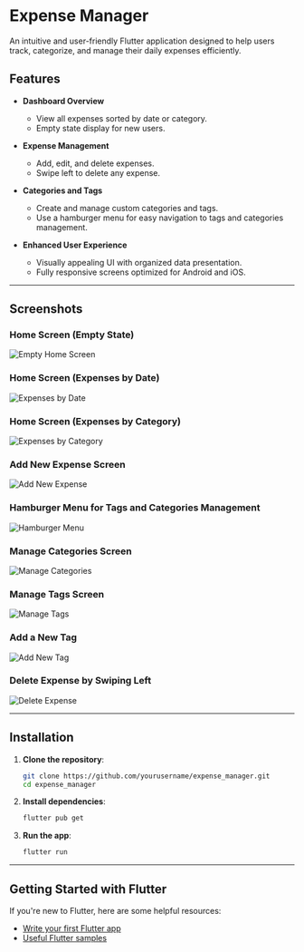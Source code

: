 

# Expense Manager

An intuitive and user-friendly Flutter application designed to help users track, categorize, and manage their daily expenses efficiently.

## Features

- **Dashboard Overview**  
  - View all expenses sorted by date or category.
  - Empty state display for new users.

- **Expense Management**  
  - Add, edit, and delete expenses.
  - Swipe left to delete any expense.

- **Categories and Tags**  
  - Create and manage custom categories and tags.  
  - Use a hamburger menu for easy navigation to tags and categories management.

- **Enhanced User Experience**  
  - Visually appealing UI with organized data presentation.
  - Fully responsive screens optimized for Android and iOS.

---

## Screenshots

### Home Screen (Empty State)
![Empty Home Screen](https://github.com/user-attachments/assets/fe671c3a-97ae-406d-a5d3-f204472c0818)

### Home Screen (Expenses by Date)
![Expenses by Date](https://github.com/user-attachments/assets/893bed6d-5c22-464d-b721-29ea9b582e93)

### Home Screen (Expenses by Category)
![Expenses by Category](https://github.com/user-attachments/assets/022e3f24-dacd-4472-b96a-35f4892192f2)

### Add New Expense Screen
![Add New Expense](https://github.com/user-attachments/assets/40a3f8b7-d423-4b95-9081-27253538a693)

### Hamburger Menu for Tags and Categories Management
![Hamburger Menu](https://github.com/user-attachments/assets/2c73d86e-ba6d-4d59-9c82-98bcb9d6d896)

### Manage Categories Screen
![Manage Categories](https://github.com/user-attachments/assets/064cb7f9-d4c7-4954-9a5e-af2ba5b037ad)

### Manage Tags Screen
![Manage Tags](https://github.com/user-attachments/assets/8e1ccd33-a015-4154-a329-939107b576d9)

### Add a New Tag
![Add New Tag](https://github.com/user-attachments/assets/15c4254a-85ca-4eea-8efd-2563962aadc0)

### Delete Expense by Swiping Left
![Delete Expense](https://github.com/user-attachments/assets/970752f4-5eaf-4e5b-835e-7fbea92438be)

---

## Installation

1. **Clone the repository**:  
   ```bash
   git clone https://github.com/yourusername/expense_manager.git
   cd expense_manager
   ```

2. **Install dependencies**:  
   ```bash
   flutter pub get
   ```

3. **Run the app**:  
   ```bash
   flutter run
   ```

---

## Getting Started with Flutter

If you're new to Flutter, here are some helpful resources:

- [Write your first Flutter app](https://docs.flutter.dev/get-started/codelab)
- [Useful Flutter samples](https://docs.flutter.dev/cookbook)
